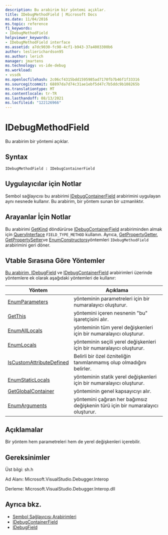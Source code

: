```yaml
---
description: Bu arabirim bir yöntemi açıklar.
title: IDebugMethodField | Microsoft Docs
ms.date: 11/04/2016
ms.topic: reference
f1_keywords:
- IDebugMethodField
helpviewer_keywords:
- IDebugMethodField interface
ms.assetid: a7dc9030-fc98-4cf1-b943-37a4003300b6
author: leslierichardson95
ms.author: lerich
manager: jmartens
ms.technology: vs-ide-debug
ms.workload:
- vssdk
ms.openlocfilehash: 2c06cf4315bdd1595985ad7170fb7b46f1f33316
ms.sourcegitcommit: 68897da7d74c31ae1ebf5d47c7b5ddc9b108265b
ms.translationtype: MT
ms.contentlocale: tr-TR
ms.lasthandoff: 08/13/2021
ms.locfileid: "122126966"
---
```

# <a name="idebugmethodfield"></a>IDebugMethodField
Bu arabirim bir yöntemi açıklar.

## <a name="syntax"></a>Syntax

```
IDebugMethodField : IDebugContainerField
```

## <a name="notes-for-implementers"></a>Uygulayıcılar için Notlar
 Sembol sağlayıcısı bu arabirimi [IDebugContainerField](../../../extensibility/debugger/reference/idebugcontainerfield.md) arabirimini uygulayan aynı nesnede kullanır. Bu arabirim, bir yöntem sunan bir uzmanlıktır.

## <a name="notes-for-callers"></a>Arayanlar İçin Notlar
 Bu arabirimi [GetKind](../../../extensibility/debugger/reference/idebugfield-getkind.md) döndürürse [IDebugContainerField](../../../extensibility/debugger/reference/idebugcontainerfield.md) arabiriminden almak için [QueryInterface](/cpp/atl/queryinterface) `FIELD_TYPE_METHOD` kullanın. Ayrıca, [GetPropertyGetter](../../../extensibility/debugger/reference/idebugpropertyfield-getpropertygetter.md), [GetPropertySetter](../../../extensibility/debugger/reference/idebugpropertyfield-getpropertysetter.md)ve [EnumConstructors](../../../extensibility/debugger/reference/idebugclassfield-enumconstructors.md)yöntemleri `IDebugMethodField` arabirimini geri döner.

## <a name="methods-in-vtable-order"></a>Vtable Sırasına Göre Yöntemler
 [Bu arabirim, IDebugField](../../../extensibility/debugger/reference/idebugfield.md) ve [IDebugContainerField](../../../extensibility/debugger/reference/idebugcontainerfield.md) arabirimleri üzerinde yöntemlere ek olarak aşağıdaki yöntemleri de kullanır:

|Yöntem|Açıklama|
|------------|-----------------|
|[EnumParameters](../../../extensibility/debugger/reference/idebugmethodfield-enumparameters.md)|yönteminin parametreleri için bir numaralayıcı oluşturur.|
|[GetThis](../../../extensibility/debugger/reference/idebugmethodfield-getthis.md)|yöntemini içeren nesnenin "bu" işaretçisini alır.|
|[EnumAllLocals](../../../extensibility/debugger/reference/idebugmethodfield-enumalllocals.md)|yönteminin tüm yerel değişkenleri için bir numaralayıcı oluşturur.|
|[EnumLocals](../../../extensibility/debugger/reference/idebugmethodfield-enumlocals.md)|yönteminin seçili yerel değişkenleri için bir numaralayıcı oluşturur.|
|[IsCustomAttributeDefined](../../../extensibility/debugger/reference/idebugmethodfield-iscustomattributedefined.md)|Belirli bir özel özniteliğin tanımlanmamış olup olmadığını belirler.|
|[EnumStaticLocals](../../../extensibility/debugger/reference/idebugmethodfield-enumstaticlocals.md)|yönteminin statik yerel değişkenleri için bir numaralayıcı oluşturur.|
|[GetGlobalContainer](../../../extensibility/debugger/reference/idebugmethodfield-getglobalcontainer.md)|yönteminin genel kapsayıcıyı alır.|
|[EnumArguments](../../../extensibility/debugger/reference/idebugmethodfield-enumarguments.md)|yöntemini çağıran her bağımsız değişkenin türü için bir numaralayıcı oluşturur.|

## <a name="remarks"></a>Açıklamalar
 Bir yöntem hem parametreleri hem de yerel değişkenleri içerebilir.

## <a name="requirements"></a>Gereksinimler
 Üst bilgi: sh.h

 Ad Alanı: Microsoft.VisualStudio.Debugger.Interop

 Derleme: Microsoft.VisualStudio.Debugger.Interop.dll

## <a name="see-also"></a>Ayrıca bkz.
- [Sembol Sağlayıcısı Arabirimleri](../../../extensibility/debugger/reference/symbol-provider-interfaces.md)
- [IDebugContainerField](../../../extensibility/debugger/reference/idebugcontainerfield.md)
- [IDebugField](../../../extensibility/debugger/reference/idebugfield.md)
